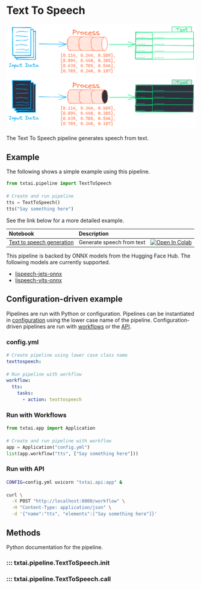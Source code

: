 # Text To Speech

![pipeline](../../images/pipeline.png#only-light)
![pipeline](../../images/pipeline-dark.png#only-dark)

The Text To Speech pipeline generates speech from text.

## Example

The following shows a simple example using this pipeline.

```python
from txtai.pipeline import TextToSpeech

# Create and run pipeline
tts = TextToSpeech()
tts("Say something here")
```

See the link below for a more detailed example.

| Notebook  | Description  |       |
|:----------|:-------------|------:|
| [Text to speech generation](https://github.com/neuml/txtai/blob/master/examples/40_Text_to_Speech_Generation.ipynb) | Generate speech from text | [![Open In Colab](https://colab.research.google.com/assets/colab-badge.svg)](https://colab.research.google.com/github/neuml/txtai/blob/master/examples/40_Text_to_Speech_Generation.ipynb) |

This pipeline is backed by ONNX models from the Hugging Face Hub. The following models are currently supported.

- [ljspeech-jets-onnx](https://huggingface.co/NeuML/ljspeech-jets-onnx)
- [ljspeech-vits-onnx](https://huggingface.co/NeuML/ljspeech-vits-onnx)

## Configuration-driven example

Pipelines are run with Python or configuration. Pipelines can be instantiated in [configuration](../../../api/configuration/#pipeline) using the lower case name of the pipeline. Configuration-driven pipelines are run with [workflows](../../../workflow/#configuration-driven-example) or the [API](../../../api#local-instance).

### config.yml
```yaml
# Create pipeline using lower case class name
texttospeech:

# Run pipeline with workflow
workflow:
  tts:
    tasks:
      - action: texttospeech
```

### Run with Workflows

```python
from txtai.app import Application

# Create and run pipeline with workflow
app = Application("config.yml")
list(app.workflow("tts", ["Say something here"]))
```

### Run with API

```bash
CONFIG=config.yml uvicorn "txtai.api:app" &

curl \
  -X POST "http://localhost:8000/workflow" \
  -H "Content-Type: application/json" \
  -d '{"name":"tts", "elements":["Say something here"]}'
```

## Methods

Python documentation for the pipeline.

### ::: txtai.pipeline.TextToSpeech.__init__
### ::: txtai.pipeline.TextToSpeech.__call__
